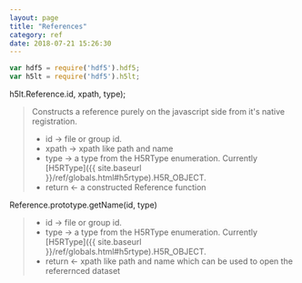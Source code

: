 ```yaml
---
layout: page
title: "References"
category: ref
date: 2018-07-21 15:26:30
---
```


```javascript
var hdf5 = require('hdf5').hdf5;
var h5lt = require('hdf5').h5lt;
```

h5lt.Reference.id, xpath, type);

> Constructs a reference purely on the javascript side from it's native registration.
>
> *  id &rarr; file or group id.
> *  xpath &rarr; xpath like path and name
> *  type &rarr; a type from the H5RType enumeration.  Currently [H5RType]({{ site.baseurl }}/ref/globals.html#h5rtype).H5R_OBJECT.
> *  return &larr; a constructed Reference function

Reference.prototype.getName(id, type)

> *  id &rarr; file or group id.
> *  type &rarr; a type from the H5RType enumeration.  Currently [H5RType]({{ site.baseurl }}/ref/globals.html#h5rtype).H5R_OBJECT.
> *  return &larr; xpath like path and name which can be used to open the referernced dataset
